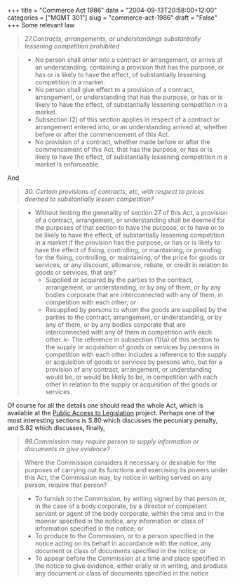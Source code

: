 +++
title = "Commerce Act 1986"
date = "2004-09-13T20:58:00+12:00"
categories = ["MGMT 301"]
slug = "commerce-act-1986"
draft = "False"
+++
Some relevant law

> _27.Contracts, arrangements, or understandings substantially
lessening competition prohibited_ 

>-  No person shall enter into a 
contract or arrangement, or arrive
at an understanding, containing a provision that has the
purpose, or has or is likely to have the effect, of substantially lessening
competition in a market.
>- No person shall give effect to a provision of a contract,
arrangement, or understanding that has the purpose, or has or is
likely to have the effect, of substantially lessening competition
in a market.
>- Subsection (2) of this section applies in respect of a
contract or arrangement entered into, or an understanding arrived at, whether
before or after the commencement of this Act.
>- No provision of a contract, whether made before or after the
commencement of this Act, that has the purpose, or has or is likely
to have the effect, of substantially lessening competition in a
market is enforceable.

And

> _30. Certain provisions of contracts, etc, with respect to
prices deemed to substantially lessen competition?_

>- Without limiting the generality of section 27 of this Act, a
provision of a contract, arrangement, or understanding shall be
deemed for the purposes of that section to have the purpose, or to
have or to be likely to have the effect, of substantially lessening
competition in a market if the provision has the purpose, or has
or is likely to have the effect of fixing, controlling, or
maintaining, or providing for the fixing, controlling, or
maintaining, of the price for goods or services, or any discount,
allowance, rebate, or credit in relation to goods or services, that
are?
>	- Supplied or acquired by the parties to the contract,
arrangement, or understanding, or by any of them, or by any bodies
corporate that are interconnected with any of them, in
competition with each other; or
>	- Resupplied by persons to whom the goods are supplied by the
parties to the contract, arrangement, or understanding, or by any of
them, or by any bodies corporate that are interconnected with any
of them in competition with each other.
>	k- The reference in subsection (1)(a) of this section to the
supply or acquisition of goods or services by persons in
competition with each other includes a reference to the supply or
acquisition of goods or services by persons who, but for a
provision of any contract, arrangement, or understanding would be,
or would be likely to be, in competition with each other in relation
to the supply or acquisition of the goods or services.

Of course for all the details one should read the whole Act, which is
available at
the
[Public Access to Legislation](https://web-beta.archive.org/web/20040402021826/https://www.pco.parliament.govt.nz/pal/) project.
Perhaps one of the most interesting sections is S.80 which discusses
the pecuniary penalty, and S.82 which discusses, finally,

> _98.Commission may require person to supply information or
documents or give evidence?_

> Where the Commission considers it necessary or desirable for the
purposes of carrying out its functions and exercising its powers
under this Act, the Commission may, by notice in writing served on
any person, require that person?

>- To furnish to the Commission, by writing signed by that person
or, in the case of a body corporate, by a director or competent
servant or agent of the body corporate, within the time and in the
manner specified in the notice, any information or class of
information specified in the notice; or
>- To produce to the Commission, or to a person specified in the
notice acting on its behalf in accordance with the notice, any
document or class of documents specified in the notice; or
>- To appear before the Commission at a time and place specified in
the notice to give evidence, either orally or in writing, and produce
any document or class of documents specified in the notice

